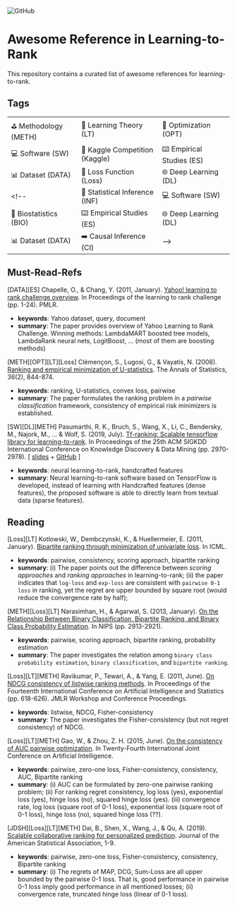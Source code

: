 ![GitHub](https://img.shields.io/badge/License-MIT-lightgrey.svg)

# Awesome Reference in Learning-to-Rank

This repository contains a curated list of awesome references for learning-to-rank.

## Tags

| | | |
|-|-|-|
| :golf: Methodology (METH) | :blue_book: Learning Theory (LT) | :dart: Optimization (OPT) | 
| :computer: Software (SW) | :duck: Kaggle Competition (Kaggle) | :keyboard: Empirical Studies (ES) |
| :bar_chart: Dataset (DATA) | :goal_net: Loss Function (Loss) | :globe_with_meridians: Deep Learning (DL) | 
<!-- | :mag_right: Statistical Inference (INF) | :computer: Software (SW) | :unlock: Explainable AI (XAI) | 
| :cherries: Biostatistics (BIO) | :keyboard: Empirical Studies (ES) | :globe_with_meridians: Deep Learning (DL) | 
| :bar_chart: Dataset (DATA) | :arrow_right: Causal Inference (CI) | -->

## Must-Read-Refs

[DATA][ES] Chapelle, O., & Chang, Y. (2011, January). [Yahoo! learning to rank challenge overview](http://proceedings.mlr.press/v14/chapelle11a). In Proceedings of the learning to rank challenge (pp. 1-24). PMLR.

- **keywords**: Yahoo dataset, query, document
- **summary**: The paper provides overview of Yahoo Learning to Rank Challenge. Winning methods: LambdaMART boosted tree models, LambdaRank neural nets, LogitBoost, ... (most of them are boosting methods)


[METH][OPT][LT][Loss] Clémençon, S., Lugosi, G., & Vayatis, N. (2008). [Ranking and empirical minimization of U-statistics](https://projecteuclid.org/journals/annals-of-statistics/volume-36/issue-2/Ranking-and-Empirical-Minimization-of-U-statistics/10.1214/009052607000000910.full). The Annals of Statistics, 36(2), 844-874.

- **keywords**: ranking, U-statistics, convex loss, pairwise
- **summary**: The paper formulates the ranking problem in a *pairwise classification* framework, consistency of empirical risk minimizers is established.

[SW][DL][METH] Pasumarthi, R. K., Bruch, S., Wang, X., Li, C., Bendersky, M., Najork, M., ... & Wolf, S. (2019, July). [Tf-ranking: Scalable tensorflow library for learning-to-rank](https://dl.acm.org/doi/abs/10.1145/3292500.3330677). In Proceedings of the 25th ACM SIGKDD International Conference on Knowledge Discovery & Data Mining (pp. 2970-2978). [ [slides](https://github.com/tensorflow/ranking) + [GitHub](https://github.com/tensorflow/ranking) ]

- **keywords**: neural learning-to-rank, handcrafted features
- **summary**: Neural learning-to-rank software based on TensorFlow is developed, instead of learning with Handcrafted features (dense features), the proposed software is able to directly learn from textual data (sparse features).

## Reading

[Loss][LT] Kotlowski, W., Dembczynski, K., & Huellermeier, E. (2011, January). [Bipartite ranking through minimization of univariate loss](https://icml.cc/2011/papers/567_icmlpaper.pdf). In ICML.

- **keywords**: pairwise, consistency, scoring approach, bipartite ranking
- **summary**: (i) The paper points out the difference between *scoring approaches* and *ranking approaches* in learning-to-rank; (ii) the paper indicates that `log-loss` and `exp-loss` are consistent with `pairwise 0-1 loss` in ranking, yet the regret are upper bounded by square root (would reduce the convergence rate by half); 

[METH][Loss][LT] Narasimhan, H., & Agarwal, S. (2013, January). [On the Relationship Between Binary Classification, Bipartite Ranking, and Binary Class Probability Estimation](http://clweb.csa.iisc.ac.in/harikrishna/Papers/Classification-ranking-cpe/nips-13-relationship-classification-ranking-cpe.pdf). In NIPS (pp. 2913-2921).

- **keywords**: pairwise, scoring approach, bipartite ranking, probability estimation
- **summary**: The paper investigates the relation among `binary class probability estimation`, `binary classification`, and `bipartite ranking`. 


[Loss][LT][METH] Ravikumar, P., Tewari, A., & Yang, E. (2011, June). [On NDCG consistency of listwise ranking methods](http://proceedings.mlr.press/v15/ravikumar11a.html). In Proceedings of the Fourteenth International Conference on Artificial Intelligence and Statistics (pp. 618-626). JMLR Workshop and Conference Proceedings.

- **keywords**: listwise, NDCG, Fisher-consistency
- **summary**: The paper investigates the Fisher-consistency (but not regret consistency) of NDCG. 

[Loss][LT][METH] Gao, W., & Zhou, Z. H. (2015, June). [On the consistency of AUC pairwise optimization](https://www.aaai.org/ocs/index.php/IJCAI/IJCAI15/paper/viewPDFInterstitial/11320/10793). In Twenty-Fourth International Joint Conference on Artificial Intelligence.

- **keywords**: pairwise, zero-one loss, Fisher-consistency, consistency, AUC, Bipartite ranking
- **summary**: (i) AUC can be formulated by zero-one pairwise ranking problem; (ii) For ranking regret consistency, log loss (yes), exponential loss (yes), hinge loss (no), squared hinge loss (yes). (iii) convergence rate, log loss (square root of 0-1 loss), exponential loss (square root of 0-1 loss), hinge loss (no), squared hinge loss (??).

[JDSH][Loss][LT][METH] Dai, B., Shen, X., Wang, J., & Qu, A. (2019). [Scalable collaborative ranking for personalized prediction](https://doi.org/10.1080/01621459.2019.1691562). Journal of the American Statistical Association, 1-9.

- **keywords**: pairwise, zero-one loss, Fisher-consistency, consistency, Bipartite ranking
- **summary**: (i) The regrets of MAP, DCG, Sum-Loss are all upper bounded by the pairwise 0-1 loss. That is, good performance in pairwise 0-1 loss imply good performance in all mentioned losses; (ii) convergence rate, truncated hinge loss (linear of 0-1 loss).
